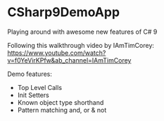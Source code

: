 # CSharp9DemoApp
Playing around with awesome new features of C# 9

Following this walkthrough video by IAmTimCorey:
https://www.youtube.com/watch?v=f0YeVirKPfw&ab_channel=IAmTimCorey

Demo features:
- Top Level Calls
- Init Setters
- Known object type shorthand
- Pattern matching and, or & not 